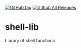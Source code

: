 [![GitHub tag](https://img.shields.io/github/tag/elifarley/shell-lib.svg?maxAge=2592000)](https://github.com/elifarley/shell-lib)
[![Github All Releases](https://img.shields.io/github/downloads/elifarley/shell-lib/total.svg?maxAge=2592000)](https://github.com/elifarley/shell-lib)

# shell-lib
Library of shell functions

